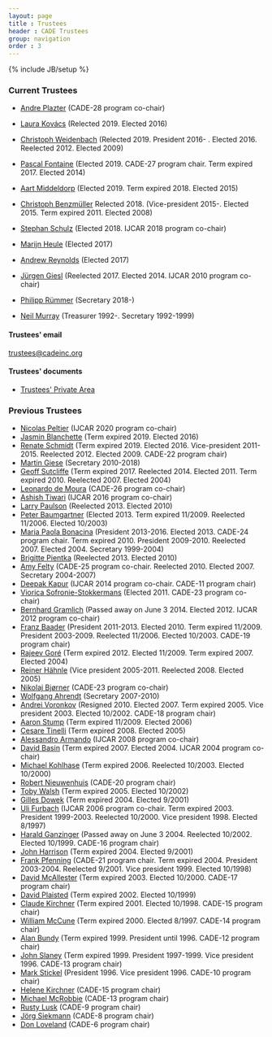 ```yaml
---
layout: page
title : Trustees
header : CADE Trustees
group: navigation
order : 3
---
```

{% include JB/setup %}

### Current Trustees

- [Andre Plazter](http://symbolaris.com) (CADE-28 program co-chair)

- [Laura Kovács](http://forsyte.at/people/kovacs/) (Relected 2019. Elected 2016)

- [Christoph Weidenbach](http://www.mpi-inf.mpg.de/~weidenb/) (Relected 2019. President 2016- . Elected 2016. Reelected 2012. Elected 2009)

- [Pascal Fontaine](http://www.loria.fr/~fontaine/) (Elected 2019. CADE-27 program chair. Term expired 2017. Elected 2014)

- [Aart Middeldorp](http://cl-informatik.uibk.ac.at/users/ami/) (Elected 2019. Term expired 2018. Elected 2015)

- [Christoph Benzmüller](http://page.mi.fu-berlin.de/cbenzmueller/) Relected 2018. (Vice-president 2015-. Elected 2015. Term expired 2011. Elected 2008)

- [Stephan Schulz](http://wwwlehre.dhbw-stuttgart.de/~sschulz/DHBW_Stephan_Schulz/Stephan_Schulz.html) (Elected 2018. IJCAR 2018 program co-chair)

- [Marijn Heule](http://www.cs.utexas.edu/~marijn/) (Elected 2017)

- [Andrew Reynolds](http://homepage.divms.uiowa.edu/~ajreynol/) (Elected 2017)

- [J&uuml;rgen Giesl](http://verify.rwth-aachen.de/giesl/) (Reelected 2017. Elected 2014. IJCAR 2010 program co-chair)

- [Philipp R&uuml;mmer](http://www.philipp.ruemmer.org) (Secretary 2018-)

- [Neil Murray](http://www.cs.albany.edu/~nvm/) (Treasurer 1992-. Secretary 1992-1999)

#### Trustees' email

  trustees@cadeinc.org

#### Trustees' documents 

- <A HREF="http://www.cs.miami.edu/home/geoff/Conferences/CADEPrivate/">Trustees' Private Area</A>
<!-- - <A HREF="TrusteesPrivate/index.html">Trustees' New Private Area</A> -->

### Previous Trustees

- [Nicolas Peltier](http://membres-lig.imag.fr/peltier/) (IJCAR 2020 program co-chair)
- [Jasmin Blanchette](http://people.mpi-inf.mpg.de/~jblanche/) (Term expired 2019. Elected 2016)
- [Renate Schmidt](http://www.cs.man.ac.uk/~schmidt/) (Term expired 2019. Elected 2016. Vice-president 2011-2015. Reelected 2012. Elected 2009. CADE-22 program chair)
- [Martin Giese](http://heim.ifi.uio.no/martingi/) (Secretary 2010-2018)
- [Geoff Sutcliffe](http://www.cs.miami.edu/~geoff/) (Term expired 2017. Reelected 2014. Elected 2011. Term expired 2010. Reelected 2007. Elected 2004)
- [Leonardo de Moura](http://leodemoura.github.io/) (CADE-26 program co-chair)
- [Ashish Tiwari](http://www.csl.sri.com/users/tiwari/) (IJCAR 2016 program co-chair)
- [Larry Paulson](http://www.cl.cam.ac.uk/~lp15/) (Reelected 2013. Elected 2010)
- [Peter Baumgartner](http://users.rsise.anu.edu.au/~baumgart/) (Elected 2013. Term expired 11/2009. Reelected 11/2006. Elected 10/2003)
- [Maria Paola Bonacina](http://profs.sci.univr.it/~bonacina/) (President 2013-2016. Elected 2013. CADE-24 program chair. Term expired 2010. President 2009-2010. Reelected 2007. Elected 2004. Secretary 1999-2004)
- [Brigitte Pientka](http://www.cs.mcgill.ca/~bpientka/) (Reelected 2013. Elected 2010)
- [Amy Felty](http://www.site.uottawa.ca/%7Eafelty/) (CADE-25 program co-chair. Reelected 2010. Elected 2007. Secretary 2004-2007)
- [Deepak Kapur](http://www.cs.unm.edu/~kapur/) (IJCAR 2014 program co-chair. CADE-11 program chair)
- [Viorica Sofronie-Stokkermans](http://userpages.uni-koblenz.de/~sofronie/) (Elected 2011. CADE-23 program co-chair)
- [Bernhard Gramlich](http://www.logic.at/staff/gramlich/) (Passed away on June 3 2014. Elected 2012. IJCAR 2012 program co-chair)
- [Franz Baader](http://lat.inf.tu-dresden.de/~baader/index-en.html) (President 2011-2013. Elected 2010. Term expired 11/2009. President 2003-2009. Reelected 11/2006. Elected 10/2003. CADE-19 program chair)
- [Rajeev Goré](http://rsise.anu.edu.au/~rpg/) (Term expired 2012. Elected 11/2009. Term expired 2007. Elected 2004)
- [Reiner Hähnle](http://www.cs.chalmers.se/~reiner/) (Vice president 2005-2011. Reelected 2008. Elected 2005)
- [Nikolaj Bjørner](http://research.microsoft.com/en-us/people/nbjorner/) (CADE-23 program co-chair)
- [Wolfgang Ahrendt](http://www.cs.chalmers.se/~ahrendt/) (Secretary 2007-2010)
- [Andrei Voronkov](http://www.voronkov.com/) (Resigned 2010. Elected 2007. Term expired 2005. Vice president 2003. Elected 10/2002. CADE-18 program chair)
- [Aaron Stump](http://www.cse.wustl.edu/~stump/) (Term expired 11/2009. Elected 2006)
- [Cesare Tinelli](http://www.cs.uiowa.edu/~tinelli/) (Term expired 2008. Elected 2005)
- [Alessandro Armando](http://www.ai-lab.it/armando/) (IJCAR 2008 program co-chair)
- [David Basin](http://www.informatik.uni-freiburg.de/~basin/) (Term expired 2007. Elected 2004. IJCAR 2004 program co-chair)
- [Michael Kohlhase](http://www.cs.cmu.edu/~kohlhase/) (Term expired 2006. Reelected 10/2003. Elected 10/2000)
- [Robert Nieuwenhuis](http://www.lsi.upc.es/~roberto/) (CADE-20 program chair)
- [Toby Walsh](http://www.cse.unsw.edu.au/~tw/) (Term expired 2005. Elected 10/2002)
- [Gilles Dowek](http://www.lix.polytechnique.fr/%7Edowek/) (Term expired 2004. Elected 9/2001)
- [Uli Furbach](http://www.uni-koblenz.de/~uli/) (IJCAR 2006 program co-chair. Term expired 2003. President 1999-2003. Reelected 10/2000. Vice president 1998. Elected 8/1997)
- [Harald Ganzinger](http://www.mpi-sb.mpg.de/~hg/) (Passed away on June 3 2004. Reelected 10/2002. Elected 10/1999. CADE-16 program chair)
- [John Harrison](http://www.cl.cam.ac.uk/users/jrh) (Term expired 2004. Elected 9/2001)
- [Frank Pfenning](http://www.cs.cmu.edu/%7Efp/) (CADE-21 program chair. Term expired 2004. President 2003-2004. Reelected 9/2001. Vice president 1999. Elected 10/1998)
- [David McAllester](http://ttic.uchicago.edu/%7Edmcallester/) (Term expired 2003. Elected 10/2000. CADE-17 program chair)
- [David Plaisted](http://www.cs.unc.edu/%7Eplaisted/) (Term expired 2002. Elected 10/1999)
- [Claude Kirchner](http://www.loria.fr/%7Eckirchne/) (Term expired 2001. Elected 10/1998. CADE-15 program chair)
- [William McCune](http://www.mcs.anl.gov/home/mccune/) (Term expired 2000. Elected 8/1997. CADE-14 program chair)
- [Alan Bundy](http://homepages.inf.ed.ac.uk/bundy/) (Term expired 1999. President until 1996. CADE-12 program chair)
- [John Slaney](http://homepages.inf.ed.ac.uk/bundy/) (Term expired 1999. President 1997-1999. Vice president 1996. CADE-13 program chair)
- [Mark Stickel](http://www.ai.sri.com/%7Estickel/) (President 1996. Vice president 1996. CADE-10 program chair)
- [Helene Kirchner](http://www.loria.fr/%7Ehkirchne/) (CADE-15 program chair)
- [Michael McRobbie](http://www.indiana.edu/%7Eovpit/mcrobbie/) (CADE-13 program chair)
- [Rusty Lusk](http://www.mcs.anl.gov/home/lusk/) (CADE-9 program chair)
- [Jörg Siekmann](http://www.dfki.uni-sb.de/vse/staff/siekmann/) (CADE-8 program chair)
- [Don Loveland](http://www.cs.duke.edu/~dwl/) (CADE-6 program chair)
